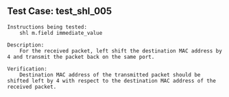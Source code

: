Test Case: test_shl_005
-------------------------

    Instructions being tested:
        shl m.field immediate_value

    Description:
        For the received packet, left shift the destination MAC address by 4 and transmit the packet back on the same port.

    Verification:
        Destination MAC address of the transmitted packet should be shifted left by 4 with respect to the destination MAC address of the received packet.
